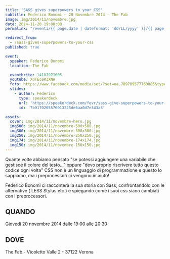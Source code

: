 ```yaml
---
title: 'SASS gives superpowers to your CSS'
subtitle: Federico Bonomi – 20 Novembre 2014 – The Fab
image: img/2014/11/novembre.jpg
date: 2014-11-20 19:00:00
permalink: "/eventi/{{ page.date | dateformat: 'dd/LL/yyyy' }}/{{ page.fileSlug | slug }}/index.html"

redirect_from:
  - /sass-gives-superpowers-to-your-css
published: true

event:
  speaker: Federico Bonomi
  location: The Fab

  eventbrite: 14187971605
  youtube: XdTEceR3XNA
  foto: https://www.facebook.com/media/set/?set=oa.789709577760885&type=1
  slides:
    - author: Federico
      type: speakerdeck
      url: 'https://speakerdeck.com/fevr/sass-give-superpowers-to-your-css'
      id: '7b9170205576013225de6aa0d7e343a3'

assets:
  cover: img/2014/11/novembre-hero.jpg
  img500: img/2014/11/novembre-500x500.jpg
  img300: img/2014/11/novembre-300x300.jpg
  img250: img/2014/11/novembre-250x250.jpg
  img174: img/2014/11/novembre-174x174.jpg
  img150: img/2014/11/novembre-150x150.jpg
---
```


Quante volte abbiamo pensato "se potessi aggiungere una variabile che gestisce il colore del testo..."
oppure "devo proprio riscrivere tutto questo codice ogni volta"
CSS non è un linguaggio di programmazione e questo lo sappiamo, ma i preprocessori ci vengono in aiuto!

Federico Bonomi ci racconterà la sua storia con Sass, confrontandolo con le alternative ( LESS Stylus etc.)
e spiegando come i suoi css siano cambiati con i preprocessori.

## QUANDO

Giovedì 20 novembre 2014 dalle 19:00 alle 20:30

## DOVE

The Fab - Vicoletto Valle 2 - 37122 Verona
